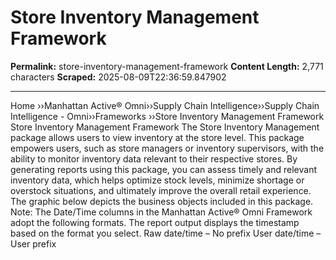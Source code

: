 # Store Inventory Management Framework

**Permalink:** store-inventory-management-framework
**Content Length:** 2,771 characters
**Scraped:** 2025-08-09T22:36:59.847902

---

Home &rsaquo;&rsaquo;Manhattan Active® Omni&rsaquo;&rsaquo;Supply Chain Intelligence&rsaquo;&rsaquo;Supply Chain Intelligence - Omni&rsaquo;&rsaquo;Frameworks ››Store Inventory Management Framework Store Inventory Management Framework The Store Inventory Management package allows users to view inventory at the store level. This package empowers users, such as store managers or inventory supervisors, with the ability to monitor inventory data relevant to their respective stores. By generating reports using this package, you can assess timely and relevant inventory data, which helps optimize stock levels, minimize shortage or overstock situations, and ultimately improve the overall retail experience. The graphic below depicts the business objects included in this package. Note: The Date/Time columns in the Manhattan Active&reg; Omni Framework adopt the following formats. The report output displays the timestamp based on the format you select. Raw date/time &ndash; No prefix User date/time &ndash; User prefix